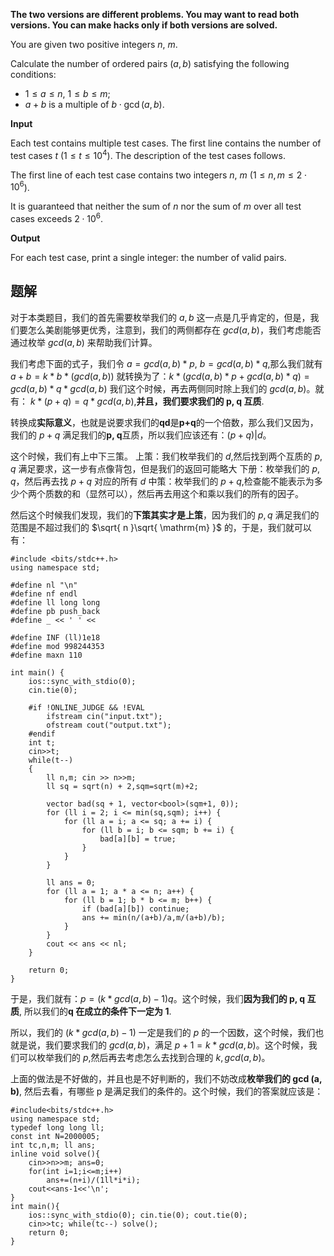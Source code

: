 **The two versions are different problems. You may want to read both versions. You can make hacks only if both versions are solved.**

You are given two positive integers $n$, $m$.

Calculate the number of ordered pairs $(a, b)$ satisfying the following conditions:

-   $1\le a\le n$, $1\le b\le m$;
-   $a+b$ is a multiple of $b \cdot \gcd(a,b)$.

**Input**

Each test contains multiple test cases. The first line contains the number of test cases $t$ ($1\le t\le 10^4$). The description of the test cases follows.

The first line of each test case contains two integers $n$, $m$ ($1\le n,m\le 2 \cdot 10^6$).

It is guaranteed that neither the sum of $n$ nor the sum of $m$ over all test cases exceeds $2 \cdot 10^6$.


**Output**

For each test case, print a single integer: the number of valid pairs.

## 题解
对于本类题目，我们的首先需要枚举我们的 $a,b$ 这一点是几乎肯定的，但是，我们要怎么美剧能够更优秀，注意到，我们的两侧都存在 $gcd(a,b)$，我们考虑能否通过枚举 $gcd(a,b)$ 来帮助我们计算。

我们考虑下面的式子，我们令 $a=gcd(a,b)*p$, $b=gcd(a,b)*q$,那么我们就有 $a+b=k*b*(gcd(a,b))$ 就转换为了：$k*(gcd(a,b)*p+gcd(a,b)*q)=gcd(a,b)*q*gcd(a,b)$ 我们这个时候，再去两侧同时除上我们的 $gcd(a,b)$。就有：
$k*(p+q)=q*gcd(a,b)$,**并且，我们要求我们的 p, q 互质**.

转换成**实际意义**，也就是说要求我们的**qd**是**p+q**的一个倍数，那么我们又因为，我们的 $p+q$ 满足我们的**p, q**互质，所以我们应该还有：$(p+q)|d$。

这个时候，我们有上中下三策。
上策：我们枚举我们的 $d$,然后找到两个互质的 $p,q$ 满足要求，这一步有点像背包，但是我们的返回可能略大
下册：枚举我们的 $p,q$，然后再去找 $p+q$ 对应的所有 $d$
中策：枚举我们的 $p+q$,检查能不能表示为多少个两个质数的和（显然可以），然后再去用这个和乘以我们的所有的因子。

然后这个时候我们发现，我们的**下策其实才是上策**，因为我们的 $p,q$ 满足我们的范围是不超过我们的 $\sqrt{ n }\sqrt{ \mathrm{m} }$ 的，于是，我们就可以有：

```
#include <bits/stdc++.h>
using namespace std;
 
#define nl "\n"
#define nf endl
#define ll long long
#define pb push_back
#define _ << ' ' <<
 
#define INF (ll)1e18
#define mod 998244353
#define maxn 110
 
int main() {
    ios::sync_with_stdio(0);
    cin.tie(0);
 
    #if !ONLINE_JUDGE && !EVAL
        ifstream cin("input.txt");
        ofstream cout("output.txt");
    #endif
    int t;
    cin>>t;
    while(t--)
    {
        ll n,m; cin >> n>>m;
        ll sq = sqrt(n) + 2,sqm=sqrt(m)+2;
    
        vector bad(sq + 1, vector<bool>(sqm+1, 0));
        for (ll i = 2; i <= min(sq,sqm); i++) {
            for (ll a = i; a <= sq; a += i) {
                for (ll b = i; b <= sqm; b += i) {
                    bad[a][b] = true;
                }
            }
        }
    
        ll ans = 0;
        for (ll a = 1; a * a <= n; a++) {
            for (ll b = 1; b * b <= m; b++) {
                if (bad[a][b]) continue;
                ans += min(n/(a+b)/a,m/(a+b)/b);
            }
        }
        cout << ans << nl;
    }
 
    return 0;
}
```



于是，我们就有：$p=(k*gcd(a,b)-1)q$。这个时候，我们**因为我们的 p, q 互质**, 所以我们的**q 在成立的条件下一定为 1**.

所以，我们的 $(k*gcd(a,b)-1)$ 一定是我们的 $p$ 的一个因数，这个时候，我们也就是说，我们要求我们的 $gcd(a,b)$，满足 $p+1=k*gcd(a,b)$。这个时候，我们可以枚举我们的 $p$,然后再去考虑怎么去找到合理的 $k,gcd(a,b)$。

上面的做法是不好做的，并且也是不好判断的，我们不妨改成**枚举我们的 gcd (a, b)**, 然后去看，有哪些 p 是满足我们的条件的。这个时候，我们的答案就应该是：

```
#include<bits/stdc++.h>
using namespace std;
typedef long long ll;
const int N=2000005;
int tc,n,m; ll ans;
inline void solve(){
	cin>>n>>m; ans=0;
	for(int i=1;i<=m;i++)
		ans+=(n+i)/(1ll*i*i);
	cout<<ans-1<<'\n';
}
int main(){
	ios::sync_with_stdio(0); cin.tie(0); cout.tie(0);
	cin>>tc; while(tc--) solve();
	return 0;
}
```
